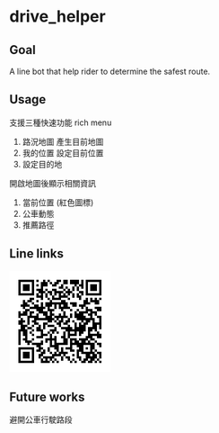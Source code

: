 # drive_helper
## Goal
A line bot that help rider to determine the safest route.
## Usage
支援三種快速功能 rich menu
1. 路況地圖 產生目前地圖
2. 我的位置 設定目前位置
3. 設定目的地  

開啟地圖後顯示相關資訊  
1. 當前位置 (紅色圖標)
2. 公車動態
3. 推薦路徑
## Line links
![QR code](https://github.com/zodius/drive_helper/raw/master/o_-0ijE68q.png)

## Future works
避開公車行駛路段
